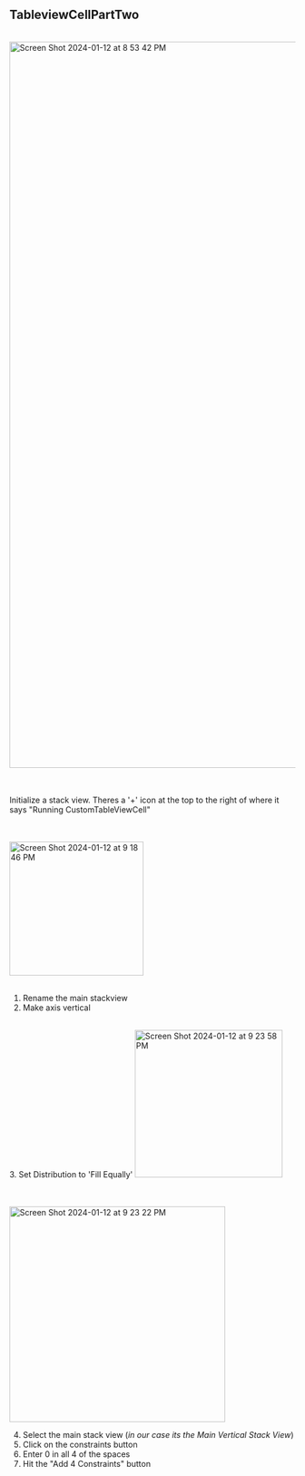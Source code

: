## TableviewCellPartTwo

<br>
<img width="1280" alt="Screen Shot 2024-01-12 at 8 53 42 PM" src="https://github.com/Eashir/TableviewCellPartTwo/assets/20934684/ee910935-3c32-4a78-aa35-2bbedadb298d">

<br><br>
Initialize a stack view. Theres a '+' icon at the top to the right of where it says "Running CustomTableViewCell"

<br>
<br>
<img width="236" alt="Screen Shot 2024-01-12 at 9 18 46 PM" src="https://github.com/Eashir/TableviewCellPartTwo/assets/20934684/89088acd-bd2b-43a5-b991-71ad398ee3a9">
<br><br>

1. Rename the main stackview
2. Make axis vertical
<br>
3. Set Distribution to 'Fill Equally'
<img width="260" alt="Screen Shot 2024-01-12 at 9 23 58 PM" src="https://github.com/Eashir/TableviewCellPartTwo/assets/20934684/38aee065-9347-458e-90e2-8d2db2a2ba28">

<br><br>
<img width="380" alt="Screen Shot 2024-01-12 at 9 23 22 PM" src="https://github.com/Eashir/TableviewCellPartTwo/assets/20934684/1dbc0958-f65e-4e74-9f26-811706e8cb85">

4. Select the main stack view (*in our case its the Main Vertical Stack View*)
5. Click on the constraints button
6. Enter 0 in all 4 of the spaces
7. Hit the "Add 4 Constraints" button

